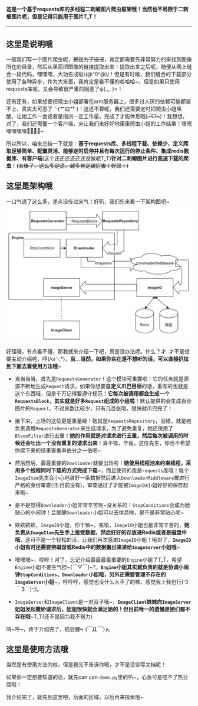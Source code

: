 #### 这是一个基于requests库的多线程二刺螈图片爬虫框架哦！当然也不局限于二刺螈图片呢，但是记得只能用于图片T_T！

---

## 这里是说明哦

一般我们写一个图片爬虫呢，~~都是为了涩涩~~，肯定都需要先非常努力的来找到图像所在的目录，然后从里面把图像的链接提取出来！提取出来之后呢，随便从网上缝合一段代码，嘿嘿嘿，大功告成啦\\(@^0^@)/！但是有时候，我们缝合的下载部分使用了各种异步，作为大笨蛋，我肯定是看不懂的啦哈哈\~，但是如果只使用requests库呢，又会导致很严重的阻塞了ψ(._. )>！

还有还有，如果想要把爬虫小姐部署在arm服务器上，很多讨人厌的依赖可能都装不上，真实太可恶了╰(艹皿艹 )！这还不算呢，我们还需要定时把爬虫小姐唤醒，让她工作一会或者是指派一定工作量，完成了才能休息哦(๐॔˃̶ᗜ˂̶๐॓)！我想想，对了，我们还需要一个客户端，来让我们来好好地康康爬虫小姐的工作结果！嘿嘿嘿嘿嘿嘿🤤🤤🤤🤤\~

所以所以，咱来总结一下就是：**基于requests库、多线程下载、依赖少、定义爬取足够简单、配置灵活、能够定时启停并且有每次运行的停止条件、集成redis数据库、有客户端**(这个还还还还还还没做呢T_T)**针对二刺螈图片进行高速下载的爬虫**！~~(太棒了，这么多定语，越多肯定越厉害！好耶！)~~


## 这里是架构哦

一口气说了这么多，差点没传过来气！好叭，我们先来看一下架构图吧\~

![](docs/imgs/架构图.png)

好怪哦，有点看不懂，那我就来介绍一下吧，真是没办法呢。什么？才..才不是想要主动介绍呢，哼(/ω＼\*)。**当...当然，如果你实在是不想听的话，可以直接扒拉到下面去看使用方法哦**\~

- 当当当当，首先是`RequestsGenerator`！这个模块可重要啦！它的任务就是源源不断地生成`Request`请求，如果你想要**自定义爪巴目标**的话，重写的也就是这个东西哦，但是千万记得要遵守规范！**它每次被调用都会生成一个`RequestsBlock`，其实就是好多`Request`组成的小组啦**！默认提供的会生成百合图片的`Request`，不过总数比较少，只有几百张哦，很快就爪巴完了！

- 接下来，上场的这位更是重量级！她就是`RequestsRepository`，没错，就是她负责调用`RequestsGenerator`来生成请求，为了避免重复，她还使用了`BloomFilter`进行去重！**她的作用就是对请求进行去重，然后每次被调用的时候还会吐出一个没有重复的请求出来**！真不错，毕竟，这位先生，你也不希望你爬下来的结果查重率伯分之一伯吧\~

- 然后然后，最最重要的`Downloader`就要出场啦！**她使用线程池来约束线程，采用多个线程同时下载的方式完成下载**\~，而且使用的库是`requests`库哦！每个`ImageItem`先生会小心地装好一条数据然后进入`DownloaderMiddleware`被进行严格的身份审查(注:目前没有)，审查通过了才能被`ImageIO`小姐好好的保存起来哦\~

- 是不是觉得`Downloader`小姐非常辛苦呢\~没关系的！`StopConditions`会成为她贴心的小闹钟！会提醒`Downloader`小姐可以去休息啦，是不是非常贴心呢\~

- 欸欸欸欸，`ImageIO`小姐，你干嘛\~。咳咳，`ImageIO`小姐也是非常辛苦的，**她负责从`ImageItem`先生手上接受数据，然后好好的存放进Redis或者是磁盘中哦**，这可不是一个轻松的活，让我们再次感谢`ImageIO`小姐！哦对了，**`ImageIO`小姐有时还需要把磁盘或Redis中的数据搬出来递给`ImageServer`小姐哦**\~

- 嘿嘿嘿\~，哎呀！对了，忘记介绍最最最最重要的`Engine`小姐了T_T，希望`Engine`小姐不要生气捏\~(￣▽￣)\~*。**`Engine`小姐其实就负责的就是协调小闹钟`StopConditions`、`Downloader`小姐哦，另外还需要管理不存在的`ImageServer`小姐**\~。哼哼哼，感觉也没什么大不了的嘛，感觉我上我也行(づ￣ 3￣)づ。

- `ImageServer`和`ImageClient`是一对双子哦\~，**`ImageClient`妹妹向`ImageServer`姐姐发起撒娇请求后，姐姐很快就会满足她的！但目前唯一的遗憾是她们都不存在哦**\~T_T(还不是因为我不努力)

呜\~呼\~，终于介绍完了，插会腰┑(￣Д ￣)┍。


## 这里是使用方法哦

当然是有使用方法的啦，但是我先不告诉你哦，才不是没空写文档呢！

如果你一定想要知道的话，就先can can `demo.py`里的叭\~，心急可是吃不了热豆腐哦！

我介绍完了，就先到这里吧，后面的区域，以后再来探索哦\~
